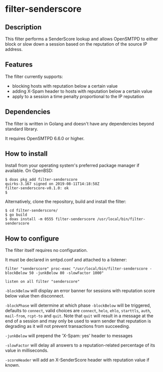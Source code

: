 # filter-senderscore

## Description
This filter performs a SenderScore lookup and allows OpenSMTPD to either block or slow down a
session based on the reputation of the source IP address.


## Features
The filter currently supports:

- blocking hosts with reputation below a certain value
- adding X-Spam header to hosts with reputation below a certain value
- apply to a session a time penalty proportional to the IP reputation


## Dependencies
The filter is written in Golang and doesn't have any dependencies beyond standard library.

It requires OpenSMTPD 6.6.0 or higher.


## How to install
Install from your operating system's preferred package manager if available.
On OpenBSD:
```
$ doas pkg_add filter-senderscore
quirks-3.167 signed on 2019-08-11T14:18:58Z
filter-senderscore-v0.1.0: ok
$
```

Alternatively, clone the repository, build and install the filter:
```
$ cd filter-senderscore/
$ go build
$ doas install -m 0555 filter-senderscore /usr/local/bin/filter-senderscore
```

## How to configure
The filter itself requires no configuration.

It must be declared in smtpd.conf and attached to a listener:
```
filter "senderscore" proc-exec "/usr/local/bin/filter-senderscore -blockBelow 50 -junkBelow 80 -slowFactor 1000"

listen on all filter "senderscore"
```

`-blockBelow` will display an error banner for sessions with reputation score below value then disconnect.

`-blockPhase` will determine at which phase `-blockBelow` will be triggered, defaults to `connect`, valid choices are `connect`, `helo`, `ehlo`, `starttls`, `auth`, `mail-from`, `rcpt-to` and `quit`. Note that `quit` will result in a message at the end of a session and may only be used to warn sender that reputation is degrading as it will not prevent transactions from succeeding.

`-junkBelow` will prepend the 'X-Spam: yes' header to messages

`-slowFactor` will delay all answers to a reputation-related percentage of its value in milliseconds.

`-scoreHeader` will add an X-SenderScore header with reputation value if known.

